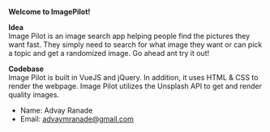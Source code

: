 **Welcome to ImagePilot!**

**Idea**
<br>Image Pilot is an image search app helping people find the pictures they want fast. They simply need to search for what image they want or can pick a topic and get a randomized image. Go ahead ant try it out!

**Codebase**
<br>Image Pilot is built in VueJS and jQuery. In addition, it uses HTML & CSS to render the webpage. Image Pilot utilizes the Unsplash API to get and render quality images.

<!-- **Contact** -->

- Name: Advay Ranade
- Email: advaymranade@gmail.com
